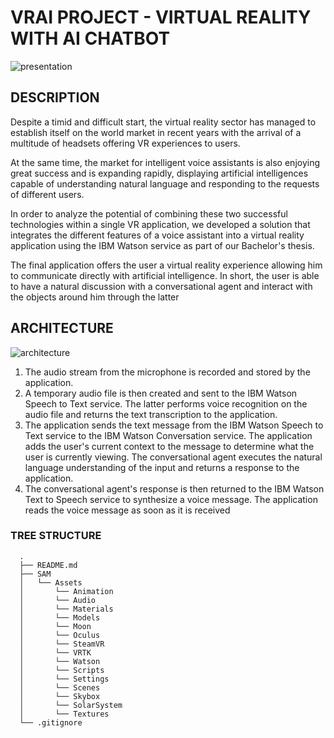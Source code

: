 # VRAI PROJECT - VIRTUAL REALITY WITH AI CHATBOT
![presentation](https://user-images.githubusercontent.com/19705441/43368825-717ed75c-9363-11e8-9363-561281a45f04.png)

## DESCRIPTION
Despite a timid and difficult start, the virtual reality sector has managed to establish itself on the world market in recent years with the arrival of a multitude of headsets offering VR experiences to users.

At the same time, the market for intelligent voice assistants is also enjoying great success and is expanding rapidly, displaying artificial intelligences capable of understanding natural language and responding to the requests of different users.

In order to analyze the potential of combining these two successful technologies within a single VR application, we developed a solution that integrates the different features of a voice assistant into a virtual reality application using the IBM Watson service as part of our Bachelor's thesis.

The final application offers the user a virtual reality experience allowing him to communicate directly with artificial intelligence. In short, the user is able to have a natural discussion with a conversational agent and interact with the objects around him through the latter

## ARCHITECTURE
![architecture](https://user-images.githubusercontent.com/19705441/43368859-e0d603d2-9363-11e8-96fe-377b4d6a0853.png)

1. The audio stream from the microphone is recorded and stored by the application. 
2. A temporary audio file is then created and sent to the IBM Watson Speech to Text service. The latter performs voice recognition on the audio file and returns the text transcription to the application. 
3. The application sends the text message from the IBM Watson Speech to Text service to the IBM Watson Conversation service. The application adds the user's current context to the message to determine what the user is currently viewing. The conversational agent executes the natural language understanding of the input and returns a response to the application.
4. The conversational agent's response is then returned to the IBM Watson Text to Speech service to synthesize a voice message. The application reads the voice message as soon as it is received

### TREE STRUCTURE

```
  . 
  ├── README.md               
  ├── SAM 
  │   └── Assets 
  │       └── Animation 
  │       └── Audio 
  │       └── Materials 
  │       └── Models 
  │       └── Moon 
  │       └── Oculus 
  │       └── SteamVR 
  │       └── VRTK 
  │       └── Watson 
  │       └── Scripts 
  │       └── Settings 
  │       └── Scenes 
  │       └── Skybox 
  │       └── SolarSystem 
  │       └── Textures 
  └── .gitignore
```

